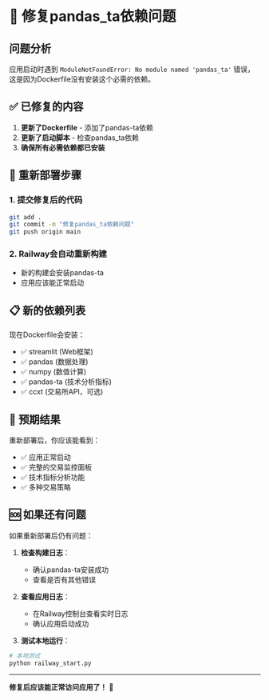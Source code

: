 # 🔧 修复pandas_ta依赖问题

## 问题分析
应用启动时遇到 `ModuleNotFoundError: No module named 'pandas_ta'` 错误，这是因为Dockerfile没有安装这个必需的依赖。

## ✅ 已修复的内容

1. **更新了Dockerfile** - 添加了pandas-ta依赖
2. **更新了启动脚本** - 检查pandas_ta依赖
3. **确保所有必需依赖都已安装**

## 🚀 重新部署步骤

### 1. 提交修复后的代码
```bash
git add .
git commit -m "修复pandas_ta依赖问题"
git push origin main
```

### 2. Railway会自动重新构建
- 新的构建会安装pandas-ta
- 应用应该能正常启动

## 📋 新的依赖列表

现在Dockerfile会安装：
- ✅ streamlit (Web框架)
- ✅ pandas (数据处理)
- ✅ numpy (数值计算)
- ✅ pandas-ta (技术分析指标)
- ✅ ccxt (交易所API，可选)

## 🎯 预期结果

重新部署后，你应该能看到：
- ✅ 应用正常启动
- ✅ 完整的交易监控面板
- ✅ 技术指标分析功能
- ✅ 多种交易策略

## 🆘 如果还有问题

如果重新部署后仍有问题：

1. **检查构建日志**：
   - 确认pandas-ta安装成功
   - 查看是否有其他错误

2. **查看应用日志**：
   - 在Railway控制台查看实时日志
   - 确认应用启动成功

3. **测试本地运行**：
```bash
# 本地测试
python railway_start.py
```

---

**修复后应该能正常访问应用了！** 🎉
